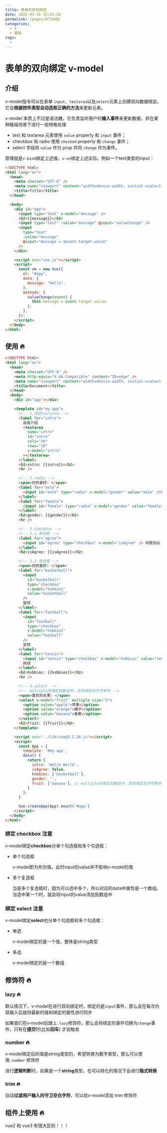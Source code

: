 ```yaml
---
title: 表单的双向绑定
date: 2022-01-16 15:01:28
permalink: /pages/973ddb/
categories:
  - x
  - 基础
tags:
  - 
---
```




# 表单的双向绑定 v-model

## 介绍

v-model指令可以在表单 `input`、`textarea`以及`select`元素上创建双向数据绑定。它会**根据控件类型自动选取正确的方法**来更新元素。

v-model 本质上不过是语法糖，它负责监听用户的**输入事件**来更新数据，并在某种极端场景下进行一些特殊处理

-   text 和 textarea 元素使用 `value` property 和 `input` 事件；
-   checkbox 和 radio 使用 `checked` property 和 `change` 事件；
-   select 字段将 `value` 作为 prop 并将 `change` 作为事件。

原理就是`v-bind`绑定上述值，`v-on`绑定上述实际。例如一个text类型的input：

```html
<!DOCTYPE html>
<html lang="en">
  <head>
    <meta charset="UTF-8" />
    <meta name="viewport" content="width=device-width, initial-scale=1.0" />
    <title>Title</title>
  </head>

  <body>
    <div id="app">
      <input type="text" v-model="message" />
      <h2>{{message}}</h2>
      <input type="text" :value="message" @input="valueChange" />
      <input
        type="text"
        :value="message"
        @input="message = $event.target.value"
      />
    </div>

    <script src="vue.js"></script>
    <script>
      const vm = new Vue({
        el: "#app",
        data: {
          message: "Hello",
        },
        methods: {
          valueChange(event) {
            this.message = event.target.value;
          },
        },
      });
    </script>
  </body>
</html>
```





## 使用 🔥

```html
<!DOCTYPE html>
<html lang="en">
  <head>
    <meta charset="UTF-8" />
    <meta http-equiv="X-UA-Compatible" content="IE=edge" />
    <meta name="viewport" content="width=device-width, initial-scale=1.0" />
    <title>Document</title>
  </head>
  <body>
    <div id="app"></div>

    <template id="my-app">
      <!-- 1.绑定textarea -->
      <label for="intro">
        自我介绍
        <textarea
          name="intro"
          id="intro"
          cols="30"
          rows="10"
          v-model="intro"
        ></textarea>
      </label>
      <h2>intro: {{intro}}</h2>
      <hr />

      <!-- 2.radio -->
      <span>你的爱好: </span>
      <label for="male">
        <input id="male" type="radio" v-model="gender" value="male" />男
      </label>
      <label for="female">
        <input id="female" type="radio" v-model="gender" value="female" />女
      </label>
      <h2>gender: {{gender}}</h2>
      <hr />

      <!-- 3.checkbox -->
      <!-- 3.1.单选框 -->
      <label for="agree">
        <input id="agree" type="checkbox" v-model="isAgree" /> 同意协议
      </label>
      <h2>isAgree: {{isAgree}}</h2>

      <!-- 3.2.多选框 -->
      <span>你的爱好: </span>
      <label for="basketball">
        <input
          id="basketball"
          type="checkbox"
          v-model="hobbies"
          value="basketball"
        />
        篮球
      </label>
      <label for="football">
        <input
          id="football"
          type="checkbox"
          v-model="hobbies"
          value="football"
        />
        足球
      </label>
      <label for="tennis">
        <input id="tennis" type="checkbox" v-model="hobbies" value="tennis" />
        网球
      </label>
      <h2>hobbies: {{hobbies}}</h2>
      <hr />

      <!-- 4.select -->
      <!-- multiple则绑定到数组中，否则绑定到字符串中 -->
      <span>喜欢的水果: </span>
      <select v-model="fruit" multiple size="2">
        <option value="apple">苹果</option>
        <option value="orange">橘子</option>
        <option value="banana">香蕉</option>
      </select>
      <h2>fruit: {{fruit}}</h2>
    </template>

    <script src="../lib/vue@3.2.26.js"></script>
    <script>
      const App = {
        template: '#my-app',
        data() {
          return {
            intro: 'Hello World',
            isAgree: false,
            hobbies: ['basketball'],
            gender: '',
            fruit: ['banana'], // multiple则绑定到数组中，否则绑定到字符串中
          }
        },
      }

      Vue.createApp(App).mount('#app')
    </script>
  </body>
</html>
```



### 绑定 checkbox 注意

v-model绑定**checkbox**分单个勾选框和多个勾选框：

* 单个勾选框

  v-model即为布尔值。此时input的value并不影响v-model的值

* 多个复选框

    当是多个复选框时，因为可以选中多个，所以对应的data中属性是一个数组。当选中某一个时，就会将input的value添加到数组中

    

    

### 绑定 select 注意

v-model绑定**select**也分单个勾选框和多个勾选框：

* 单选

    v-model绑定的是一个值，整体是string类型

* 多选

    v-model绑定的是一个数组





## 修饰符 🔥

### lazy 🔥

默认情况下，v-model在进行双向绑定时，绑定的是`input`事件，那么会在每次内容输入后就将最新的值和绑定的属性进行同步

如果我们在v-model后跟上`.lazy`修饰符，那么会将绑定的事件切换为`change`事件，只有在**提交**时(比如**回车**) 才会触发





### number 🔥

v-model绑定后的值是string类型的，希望转换为数字类型，那么可以使用`.number` 修饰符

进行**逻辑判断**时，如果是一个**string**类型，在可以转化的情况下会进行**隐式转换**





### trim 🔥

自动**过滤用户输入的守卫空白字符**，可以给v-model添加 trim 修饰符







## 组件上使用 🔥

vue2 和 vue3 有很大区别！！！
